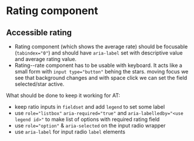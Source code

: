 # Rating component

## Accessible rating
* Rating component (which shows the average rate) should be focusable (`tabindex="0"`) and should have `aria-label` set with descriptive value and average rating value.
* Rating--rate component has to be usable with keyboard.
It acts like a small form with `input type="button"` behing the stars. moving focus we see that background changes and with space click we can set the field selected/star active.

What should be done to keep it working for AT:
* keep ratio inputs in `fieldset` and add `legend` to set some label
* use `role="listbox"` `aria-required="true"` and `aria-labelledby="<use legend id>"` to make list of options with required rating field
* use `role="option"` & `aria-selected` on the input radio wrapper
* use `aria-label` for input radio `label` elements
